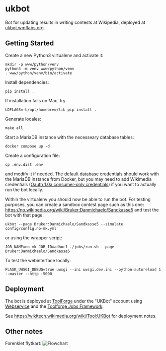 # ukbot

Bot for updating results in writing contests at Wikipedia, deployed at [ukbot.wmflabs.org](https//ukbot.wmflabs.org).
 
## Getting Started

Create a new Python3 virtualenv and activate it:

	mkdir -p www/python/venv
	python3 -m venv www/python/venv
	. www/python/venv/bin/activate

Install dependencies:

	pip install .

If installation fails on Mac, try

	LDFLAGS=-L/opt/homebrew/lib pip install .

Generate locales:

    make all

Start a MariaDB instance with the necesseary database tables:

	docker compose up -d

Create a configuration file:

	cp .env.dist .env

and modify it if needed. The default database credentials should work with the MariaDB instance from Docker, but you may need to add Wikimedia credentials ([Oauth 1.0a consumer-only credentials](https://meta.wikimedia.org/wiki/Special:OAuthConsumerRegistration/propose?wpownerOnly=1&wpoauthVersion=2))
if you want to actually run the bot locally.

Within the virtualenv you should now be able to run the bot. For testing purposes, you can create
a sandbox contest page such as this one: https://no.wikipedia.org/wiki/Bruker:Danmichaelo/Sandkasse5
and test the bot with that page:

	ukbot --page Bruker:Danmichaelo/Sandkasse5 --simulate config/config.no-mk.yml

or using the wrapper script:

	JOB_NAME=no-mk JOB_ID=adhoc1 ./jobs/run.sh --page Bruker:Danmichaelo/Sandkasse5

To test the webinterface locally:

	FLASK_UWSGI_DEBUG=true uwsgi --ini uwsgi.dev.ini --python-autoreload 1 --master --http :5000

## Deployment

The bot is deployed at [ToolForge](https://wikitech.wikimedia.org/wiki/Portal:Toolforge) under the "UKBot" account using 
[Webservice](https://wikitech.wikimedia.org/wiki/Help:Toolforge/Web) and the [Toolforge Jobs Framework](https://wikitech.wikimedia.org/wiki/Portal:Toolforge/Admin/Kubernetes/Jobs_framework). 

See https://wikitech.wikimedia.org/wiki/Tool:UKBot for deployment notes.

## Other notes

Forenklet flytkart:
![Flowchart](https://github.com/danmichaelo/UKBot/raw/master/flowchart.png)
 